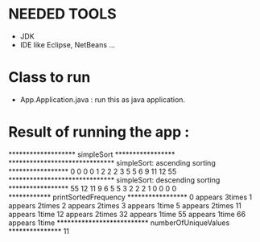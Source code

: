 # NEEDED TOOLS
  - JDK
  - IDE like Eclipse, NetBeans ...

# Class to run 
 - App.Application.java : run this as java application.
 
# Result of running the app :
  ******************* simpleSort *****************
****************************** simpleSort: ascending sorting *****************
0   0   0   0   1   2   2   2   3   5   5   6   9   11   12   55    
****************************** simpleSort: descending sorting *****************
55   12   11   9   6   5   5   3   2   2   2   1   0   0   0   0    
************ printSortedFrequency *****************
0 appears 3times
1 appears 2times
2 appears 2times
3 appears 1time
5 appears 2times
11 appears 1time
12 appears 2times
32 appears 1time
55 appears 1time
66 appears 1time
************************** numberOfUniqueValues ***************
11